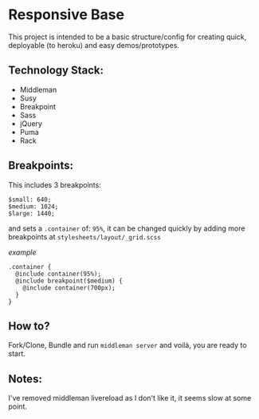 # Responsive Base

This project is intended to be a basic structure/config for creating quick, deployable (to heroku) and easy demos/prototypes.

## Technology Stack:
- Middleman
- Susy
- Breakpoint
- Sass
- jQuery
- Puma
- Rack


## Breakpoints:

This includes 3 breakpoints:

```
$small: 640;
$medium: 1024;
$large: 1440;
```

and sets a `.container` of: `95%`, it can be changed quickly by adding more breakpoints at `stylesheets/layout/_grid.scss`

*example*
```
.container {
  @include container(95%);
  @include breakpoint($medium) {
    @include container(700px);
  }
}
```

## How to?

Fork/Clone, Bundle and run `middleman server` and voilá, you are ready to start.

## Notes:

I've removed middleman livereload as I don't like it, it seems slow at some point.

